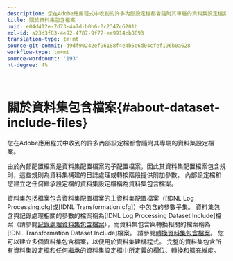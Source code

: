 ```yaml
---
description: 您在Adobe應用程式中收到的許多內部設定檔都會隨附其專屬的資料集設定檔案。
title: 關於資料集包含檔案
uuid: e04d412e-7d73-4a7d-b0b6-0c2347c6201b
exl-id: a23d3f83-4e92-4787-9f77-ee9914cb8893
translation-type: tm+mt
source-git-commit: d9df90242ef96188f4e4b5e6d04cfef196b0a628
workflow-type: tm+mt
source-wordcount: '193'
ht-degree: 4%

---
```


# 關於資料集包含檔案{#about-dataset-include-files}

您在Adobe應用程式中收到的許多內部設定檔都會隨附其專屬的資料集設定檔案。

由於內部配置檔案是資料集配置檔案的子配置檔案，因此其資料集配置檔案包含規則，這些規則為資料集構建的日誌處理或轉換階段提供附加參數。 內部設定檔和您建立之任何繼承設定檔的資料集設定檔稱為資料集包含檔案。

資料集包括檔案包含資料集配置檔案的主資料集配置檔案（[!DNL Log Processing.cfg]或[!DNL Transformation.cfg]）中包含的參數子集。 資料集包含與記錄處理相關的參數的檔案稱為[!DNL Log Processing Dataset Include]檔案（請參閱[記錄處理資料集包含檔案](../../../home/c-dataset-const-proc/c-dataset-inc-files/c-types-dataset-inc-files/c-log-proc-dataset-inc-files/c-log-proc-dataset-inc-files.md#concept-999475a22519432e98844622ca95b6ab)），而資料集包含與轉換相關的檔案稱為[!DNL Transformation Dataset Include]檔案。 請參閱[轉換資料集包含檔案](../../../home/c-dataset-const-proc/c-dataset-inc-files/c-types-dataset-inc-files/c-trans-dataset-inc-files.md#concept-c64aa78ed9ce40b8a0f4932c82ff5ace)。 您可以建立多個資料集包含檔案，以便用於資料集建構程式。 完整的資料集包含所有資料集設定檔和任何繼承的資料集設定檔中所定義的欄位、轉換和擴充維度。
